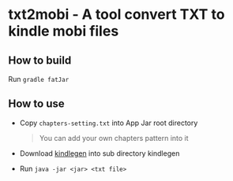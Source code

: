 # txt2mobi - A tool convert TXT to kindle mobi files

## How to build
Run `gradle fatJar`

## How to use
* Copy `chapters-setting.txt` into App Jar root directory  
  > You can add your own chapters pattern into it

* Download [kindlegen](https://www.amazon.com/gp/feature.html?ie=UTF8&docId=1000765211) into sub directory kindlegen
* Run `java -jar <jar> <txt file>`
